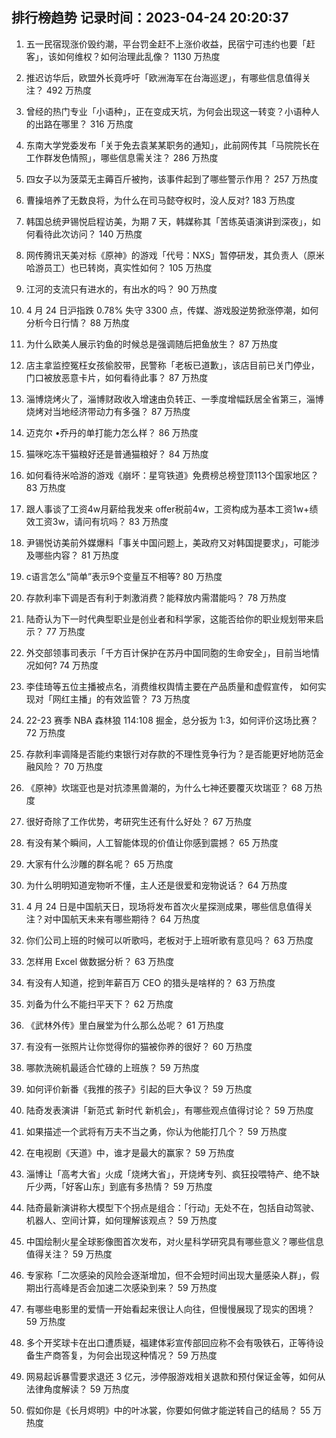 
## 排行榜趋势 记录时间：2023-04-24 20:20:37
  
  1. 五一民宿现涨价毁约潮，平台罚金赶不上涨价收益，民宿宁可违约也要「赶客」，该如何维权？如何治理此乱像？ 1130 万热度
    
  2. 推迟访华后，欧盟外长竟呼吁「欧洲海军在台海巡逻」，有哪些信息值得关注？ 492 万热度
    
  3. 曾经的热门专业「小语种」，正在变成天坑，为何会出现这一转变？小语种人的出路在哪里？ 316 万热度
    
  4. 东南大学党委发布「关于免去袁某某职务的通知」，此前网传其「马院院长在工作群发色情照」，哪些信息需关注？ 286 万热度
    
  5. 四女子以为菠菜无主薅百斤被拘，该事件起到了哪些警示作用？ 257 万热度
    
  6. 曹操培养了无数良将，为什么在司马懿夺权时，没人反对? 183 万热度
    
  7. 韩国总统尹锡悦启程访美，为期 7 天，韩媒称其「苦练英语演讲到深夜」，如何看待此次访问？ 140 万热度
    
  8. 网传腾讯天美对标《原神》的游戏「代号：NXS」暂停研发，其负责人（原米哈游员工）也已转岗，真实性如何？ 105 万热度
    
  9. 江河的支流只有进水的，有出水的吗？ 90 万热度
    
  10. 4 月 24 日沪指跌 0.78% 失守 3300 点，传媒、游戏股逆势掀涨停潮，如何分析今日行情？ 88 万热度
    
  11. 为什么欧美人展示钓鱼的时候总是强调随后把鱼放生？ 87 万热度
    
  12. 店主拿监控冤枉女孩偷胶带，民警称「老板已道歉」，该店目前已关门停业，门口被放恶意卡片，如何看待此事？ 87 万热度
    
  13. 淄博烧烤火了，淄博财政收入增速由负转正、一季度增幅跃居全省第三，淄博烧烤对当地经济带动力有多强？ 87 万热度
    
  14. 迈克尔 •乔丹的单打能力怎么样？ 86 万热度
    
  15. 猫咪吃冻干猫粮好还是普通猫粮好？ 84 万热度
    
  16. 如何看待米哈游的游戏《崩坏：星穹铁道》免费榜总榜登顶113个国家地区？ 83 万热度
    
  17. 跟人事谈了工资4w月薪给我发来 offer税前4w，工资构成为基本工资1w+绩效工资3w，请问有坑吗？ 83 万热度
    
  18. 尹锡悦访美前外媒爆料「事关中国问题上，美政府又对韩国提要求」，可能涉及哪些内容？ 81 万热度
    
  19. c语言怎么“简单”表示9个变量互不相等? 80 万热度
    
  20. 存款利率下调是否有利于刺激消费？能释放内需潜能吗？ 78 万热度
    
  21. 陆奇认为下一时代典型职业是创业者和科学家，这能否给你的职业规划带来启示？ 77 万热度
    
  22. 外交部领事司表示「千方百计保护在苏丹中国同胞的生命安全」，目前当地情况如何? 74 万热度
    
  23. 李佳琦等五位主播被点名，消费维权舆情主要在产品质量和虚假宣传， 如何实现对「网红主播」的有效监管？ 73 万热度
    
  24. 22-23 赛季 NBA 森林狼 114:108 掘金，总分扳为 1:3，如何评价这场比赛？ 72 万热度
    
  25. 存款利率调降是否能约束银行对存款的不理性竞争行为？是否能更好地防范金融风险？ 70 万热度
    
  26. 《原神》坎瑞亚也是对抗漆黑兽潮的，为什么七神还要覆灭坎瑞亚？ 68 万热度
    
  27. 很好奇除了工作优势，考研究生还有什么好处？ 67 万热度
    
  28. 有没有某个瞬间，人工智能体现的价值让你感到震撼？ 65 万热度
    
  29. 大家有什么沙雕的群名呢？ 65 万热度
    
  30. 为什么明明知道宠物听不懂，主人还是很爱和宠物说话？ 64 万热度
    
  31. 4 月 24 日是中国航天日，现场将发布首次火星探测成果，哪些信息值得关注？对中国航天未来有哪些期待？ 64 万热度
    
  32. 你们公司上班的时候可以听歌吗，老板对于上班听歌有意见吗？ 63 万热度
    
  33. 怎样用 Excel 做数据分析？ 63 万热度
    
  34. 有没有人知道，挖到年薪百万 CEO 的猎头是啥样的？ 63 万热度
    
  35. 刘备为什么不能扫平天下？ 62 万热度
    
  36. 《武林外传》里白展堂为什么那么怂呢？ 61 万热度
    
  37. 有没有一张照片让你觉得你的猫被你养的很好？ 60 万热度
    
  38. 哪款洗碗机最适合忙碌的上班族？ 59 万热度
    
  39. 如何评价新番《我推的孩子》引起的巨大争议？ 59 万热度
    
  40. 陆奇发表演讲「新范式 新时代 新机会」，有哪些观点值得讨论？ 59 万热度
    
  41. 如果描述一个武将有万夫不当之勇，你认为他能打几个？ 59 万热度
    
  42. 在电视剧《天道》中，谁才是最大的赢家？ 59 万热度
    
  43. 淄博让「高考大省」火成「烧烤大省」，开烧烤专列、疯狂投喂特产、绝不缺斤少两，「好客山东」到底有多热情？ 59 万热度
    
  44. 陆奇最新演讲称大模型下个拐点是组合：「行动」无处不在，包括自动驾驶、机器人、空间计算，如何理解该观点？ 59 万热度
    
  45. 中国绘制火星全球影像图首次发布，对火星科学研究具有哪些意义？哪些信息值得关注？ 59 万热度
    
  46. 专家称「二次感染的风险会逐渐增加，但不会短时间出现大量感染人群」，假期出行高峰是否会加速二次感染到来？ 59 万热度
    
  47. 有哪些电影里的爱情一开始看起来很让人向往，但慢慢展现了现实的困境？ 59 万热度
    
  48. 多个开奖球卡在出口遭质疑，福建体彩宣传部回应称不会有吸铁石，正等待设备生产商答复，为何会出现这种情况？ 59 万热度
    
  49. 网易起诉暴雪要求退还 3 亿元，涉停服游戏相关退款和预付保证金等，如何从法律角度解读？ 59 万热度
    
  50. 假如你是《长月烬明》中的叶冰裳，你要如何做才能逆转自己的结局？ 55 万热度
    